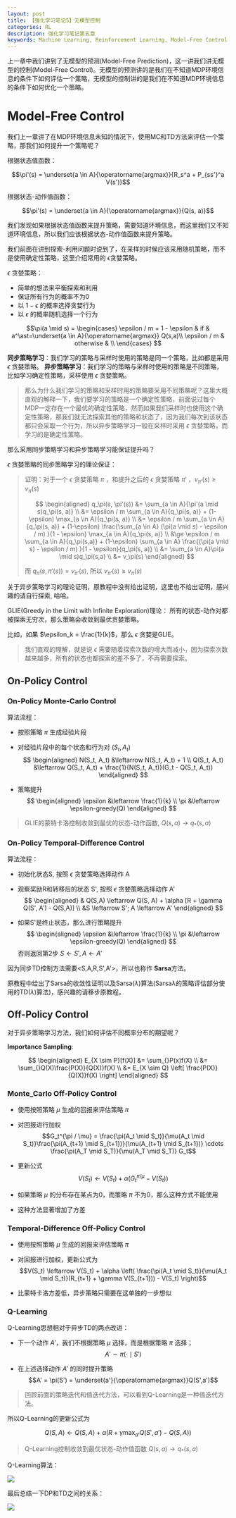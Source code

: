 ```yaml
---
layout: post    
title: 【强化学习笔记5】无模型控制
categories: RL    
description: 强化学习笔记第五章
keywords: Machine Learning, Reinforcement Learning, Model-Free Control
---
```


上一章中我们讲到了无模型的预测(Model-Free Prediction)，这一讲我们讲无模型的控制(Model-Free Control)。无模型的预测讲的是我们在不知道MDP环境信息的条件下如何评估一个策略，无模型的控制讲的是我们在不知道MDP环境信息的条件下如何优化一个策略。

# Model-Free Control

我们上一章讲了在MDP环境信息未知的情况下，使用MC和TD方法来评估一个策略，那我们如何提升一个策略呢？

根据状态值函数： 

$$\pi'(s) = \underset{a \in A}{\operatorname{argmax}}{R_s^a + P_{ss'}^a V(s')}$$

根据状态-动作值函数：

$$\pi'(s) = \underset{a \in A}{\operatorname{argmax}}{Q(s, a)}$$

我们发现如果根据状态值函数来提升策略，需要知道环境信息，而这里我们又不知道环境信息，所以我们应该根据状态-动作值函数来提升策略。

我们前面在讲到探索-利用问题时说到了，在采样的时候应该采用随机策略，而不是使用确定性策略，这里介绍常用的 $\epsilon$贪婪策略。

$\epsilon$ 贪婪策略：

- 简单的想法来平衡探索和利用
- 保证所有行为的概率不为0
- 以 $1 - \epsilon$ 的概率选择贪婪行为
- 以 $\epsilon$ 的概率随机选择一个行为

$$\pi(a \mid s) = 
\begin{cases}
\epsilon / m + 1 - \epsilon & if & a^\ast=\underset{a \in A}{\operatorname{argmax}} Q(s,a)\\
\epsilon / m & otherwise & \\
\end{cases}
$$

**同步策略学习**：我们学习的策略与采样时使用的策略是同一个策略，比如都是采用 $\epsilon$ 贪婪策略。
**异步策略学习**：我们学习的策略与采样时使用的策略是不同策略，比如学习确定性策略，采样使用 $\epsilon$ 贪婪策略。

>那么为什么我们学习的策略和采样时用的策略要采用不同策略呢？这里大概直观的解释一下，我们要学习的策略是一个确定性策略，前面说过每个MDP一定存在一个最优的确定性策略，然而如果我们采样时也使用这个确定性策略，那我们就无法探索其他的策略和状态了，因为我们每次到该状态都只会采取一个行为，所以异步策略学习一般在采样时采用 $\epsilon$ 贪婪策略，而学习的是确定性策略。

那么采用同步策略学习和异步策略学习能保证提升吗？

$\epsilon$ 贪婪策略的同步策略学习的理论保证：

>证明：对于一个 $\epsilon$ 贪婪策略 $\pi$ ，和提升之后的 $\epsilon$ 贪婪策略 $\pi'$ ，$v_{\pi'}(s) \ge v_\pi(s)$
>
>$$
>\begin{aligned}
>q_\pi(s, \pi'(s)) &= \sum_{a \in A}{\pi'(a \mid s)q_\pi(s, a)} \\
>&= \epsilon / m \sum_{a \in A}{q_\pi(s, a)} + (1-\epsilon) \max_{a \in A}{q_\pi(s, a)} \\
>&= \epsilon / m \sum_{a \in A}{q_\pi(s, a)} + (1-\epsilon) \frac{\sum_{a \in A} (\pi(a \mid s) - \epsilon / m) }{1 - \epsilon} \max_{a \in A}{q_\pi(s, a)} \\
>&\ge \epsilon / m \sum_{a \in A}{q_\pi(s,a)} + (1-\epsilon) \sum_{a \in A} \frac{(\pi(a \mid s) - \epsilon / m) }{1 - \epsilon}{q_\pi(s, a)} \\
>&= \sum_{a \in A}\pi(a \mid s)q_\pi(s,a) \\
>&= v_\pi(s)
>\end{aligned} 
>$$
>
>而 $q_\pi(s, \pi'(s)) = v_{\pi'}(s)$, 所以 $v_{\pi'}(s) \ge v_\pi(s)$

关于异步策略学习的理论证明，原教程中没有给出证明，这里也不给出证明，感兴趣的请自行探索, 哈哈。

GLIE(Greedy in the Limit with Infinite Exploration)理论： 所有的状态-动作对都被探索无穷次，那么策略会收敛到最优贪婪策略。

比如，如果 $\epsilon_k = \frac{1}{k}$，那么 $\epsilon$ 贪婪是GLIE。

>我们直观的理解，就是说 $\epsilon$ 需要随着探索次数的增大而减小，因为探索次数越来越多，所有的状态也都探索的差不多了，不再需要探索。

## On-Policy Control

### On-Policy Monte-Carlo Control

算法流程：

- 按照策略 $\pi$ 生成经验片段
- 对经验片段中的每个状态和行为对 $(S_t, A_t)$
$$
\begin{aligned}
N(S_t, A_t) &\leftarrow N(S_t, A_t) + 1 \\
Q(S_t, A_t) &\leftarrow Q(S_t, A_t) + \frac{1}{N(S_t, A_t)}(G_t - Q(S_t, A_t))
\end{aligned}
$$

- 策略提升
$$
\begin{aligned}
\epsilon &\leftarrow \frac{1}{k} \\
\pi &\leftarrow \epsilon-greedy(Q)
\end{aligned}
$$

>GLIE的蒙特卡洛控制收敛到最优的状态-动作函数, $Q(s, a) \rightarrow q_\ast(s,a)$

### On-Policy Temporal-Difference Control

算法流程：

- 初始化状态S, 按照 $\epsilon$ 贪婪策略选择动作 A
- 观察奖励R和转移后的状态 S', 按照 $\epsilon$ 贪婪策略选择动作 A'
$$
\begin{aligned}
& Q(S,A) \leftarrow Q(S, A) + \alpha [R + \gamma Q(S', A') - Q(S,A)] \\
&S \leftarrow S'; A \leftarrow A'
\end{aligned}
$$

- 如果S'是终止状态，那么进行策略提升
$$
\begin{aligned}
\epsilon &\leftarrow \frac{1}{k} \\
\pi &\leftarrow \epsilon-greedy(Q)
\end{aligned}
$$
否则返回第2步
$S \leftarrow S', A \leftarrow A'$

因为同步TD控制方法需要<S,A,R,S',A'>，所以也称作 **Sarsa**方法。

原教程中给出了Sarsa的收敛性证明以及Sarsa($\lambda$)算法(Sarsa$\lambda$的策略评估部分使用的TD($\lambda$)算法)，感兴趣的请移步原教程。

## Off-Policy Control

对于异步策略学习方法，我们如何评估不同概率分布的期望呢？

**Importance Sampling**:

$$
\begin{aligned}
E_{X \sim P}[f(X)] &= \sum_{}P(x)f(X) \\
&= \sum_{}Q(X)\frac{P(X)}{Q(X)}f(X) \\
&= E_{X \sim Q} \left[ \frac{P(X)}{Q(X)}f(X) \right]
\end{aligned}
$$

### Monte_Carlo Off-Policy Control

- 使用按照策略 $\mu$ 生成的回报来评估策略 $\pi$
- 对回报进行加权
$$G_t^{\pi / \mu} = \frac{\pi(A_t \mid S_t)}{\mu(A_t \mid S_t)}\frac{\pi(A_{t+1} \mid S_{t+1})}{\mu(A_{t+1} \mid S_{t+1})} \cdots \frac{\pi(A_T \mid S_T)}{\mu(A_T \mid S_T)} G_t$$

- 更新公式
$$V(S_t) \leftarrow V(S_t) + \alpha (G_t^{\pi / \mu} - V(S_t))$$

- 如果策略 $\mu$ 的分布存在某点为0，而策略 $\pi$ 不为0，那么这种方式不能使用

- 这种方法显著增加了方差

### Temporal-Difference Off-Policy Control

- 使用按照策略 $\mu$ 生成的回报来评估策略 $\pi$
- 对回报进行加权，更新公式为
$$V(S_t) \leftarrow V(S_t) + \alpha \left( \frac{\pi(A_t \mid S_t)}{\mu(A_t \mid S_t)}(R_{t+1} + \gamma V(S_{t+1})) - V(S_t) \right)$$

- 比蒙特卡洛方差低，异步策略只需要在这单独的一步想似

### Q-Learning

Q-Learning思想相对于异步TD的两点改进：

- 下一个动作 $A'$，我们不根据策略 $\mu$ 选择，而是根据策略 $\pi$ 选择；
$$A' \sim \pi(\cdot \mid S')$$

- 在上述选择动作 $A'$ 的同时提升策略
$$A' = \pi(S') = \underset{a'}{\operatorname{argmax}}Q(S',a')$$

>回顾前面的策略迭代和值迭代方法，可以看到Q-Learning是一种值迭代方法。

所以Q-Learning的更新公式为

$$Q(S,A) \leftarrow Q(S, A) + \alpha\left( R + \gamma \max_{a'}Q(S',a')-Q(S,A) \right)$$

>Q-Learning控制收敛到最优状态-动作值函数 $Q(s,a) \rightarrow q_\ast(s,a)$

Q-Learning算法：

![](https://github.com/feedliu/feedliu.github.io/blob/master/images/blog/Q-Learning.png?raw=true)

最后总结一下DP和TD之间的关系：

![](https://github.com/feedliu/feedliu.github.io/blob/master/images/blog/DP-TD.png?raw=true)
